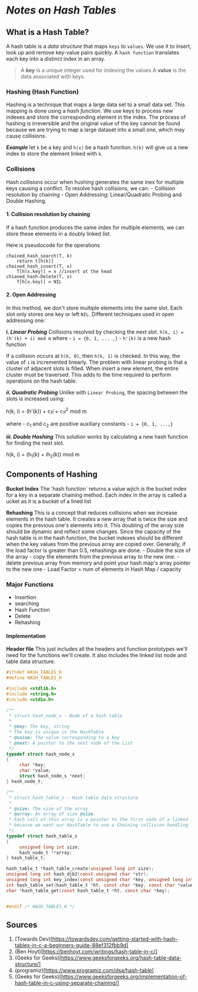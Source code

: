 # ***Notes on Hash Tables***

## What is a Hash Table?
A hash table is a *data structure* that maps `keys` to `values`. We use it to insert, look up and remove key-value pairs quickly. A `hash function` translates each key into a distinct index in an array.
> A **key** is a unique integer used for indexing the values
> A **value** is the data associated with keys.

### Hashing (Hash Function)
Hashing is a technique that maps a large data set to a small data set. This mapping is done using a *hash function*. We use keys to process new indexes and store the corresponding element in the index.
The process of hashing is irreversible and the original value of the key cannot be found because we are trying to map a large dataset into a small one, which may cause collisions.

***Example***
let `k` be a key and `h(x)` be a hash function.
`h(k)` will give us a new index to store the element linked with `k`.

### Collisions
Hash collisions occur when hushing generates the same inex for multiple keys causing a conflict.
To resolve hash collisions, we can:
    - Collision resolution by chaining
    - Open Addressing: Linear/Quadratic Probing and Double Hashing.

#### 1. Collision resolution by chaining
If a hash function produces the same index for multiple elements, we can store these elements in a doubly linked list.

Here is pseudocode for the operations
```
chained_hash_search(T, k)
    return t[h(k)]
chained_hash_insert(T, x)
    T[h(x.key)] = x //insert at the head
chianed_hash-Delete(T, x)
    T[h(x.key)] = NIL
```

#### 2. Open Addressing
In this method, we don't store multiple elements into the same slot. Each slot only stores one key or left `NIL`.
Different techniques used in open addressing one:

***i. Linear Probing***
Collisions resolved by checking the next slot.
`h(k, i) = (h'(k) + i) mod m`
where
    - `i = {0, 1, ... ,}`
    - `h'(k)` is a new hash function

If a collision occurs at `h(k, 0)`, then `h(k, 1)` is checked. In this way, the value of `i` is incremented linearly.
The problem with linear probing is that a cluster of adjacent slots is filled. When insert a new element, the entire cluster must be traversed. This adds to the time required to perform operations on the hash table.

***ii. Quadratic Probing***
Unlike with `Linear Probing`, the spacing between the slots is increased using:

h(k, i) = (h'(k)) + c<sub>1</sub>i + c<sub>1</sub>i<sup>2</sup> mod m

where
    - c<sub>1</sub> and c<sub>2</sub> are positive auxiliary constants - `i = {0, 1, ...,}`

***iii. Double Hashing***
This solution works by calculating a new hash function for finding the next slot.

h(k, i) = (h<sub>1</sub>(k) + ih<sub>2</sub>(k)) mod m

## Components of Hashing
**Bucket Index**
The 'hash function` returns a value wjich is the bucket index for a key in a separate chaining method. Each index in the array is called a ucket as it is a bucket of a lined list

**Rehashing**
This is a concept that reduces collisions when we increase elements in the hash table. It creates a new array that is twice the size and copies the previous one's elements into it. This doubling of the array size should be dynamic and reflect some changes. Since the capacity of the hash table is in the hash function, the bucket indexes should be different when the key values from the previous array are copied over.
Generally, if the load factor is greater than 0.5, rehashings are done.
    - Double the size of the array
    - copy the elements from the previous array to the new one.
    - delete previous array from memory and point your hash map's array pointer to the new one
    - Load Factor = num of elements in Hash Map / capacity

### Major Functions
- Insertion
- searching
- Hash Function
- Delete
- Rehashing

#### Implementation
**Header file**
This just includes all the headers and function prototypes we'll need for the functions we'll create.
It also includes the linked list node and table data structure.

```c
#ifndef HASH_TABLES_H
#define HASH_TABLES_H

#include <stdlib.h>
#include <string.h>
#include <stdio.h>

/**
 * struct hash_node_s - Node of a hash table
 *
 * @key: The key, string
 * The key is unique in the HashTable
 * @value: The value corresponding to a key
 * @next: A pointer to the next node of the List
 */
typedef struct hash_node_s
{
     char *key;
     char *value;
     struct hash_node_s *next;
} hash_node_t;

/**
 * struct hash_table_s - Hash table data structure
 *
 * @size: The size of the array
 * @array: An array of size @size
 * Each cell of this array is a pointer to the first node of a linked list,
 * because we want our HashTable to use a Chaining collision handling
 */
typedef struct hash_table_s
{
     unsigned long int size;
     hash_node_t **array;
} hash_table_t;

hash_table_t *hash_table_create(unsigned long int size);
unsigned long int hash_djb2(const unsigned char *str);
unsigned long int key_index(const unsigned char *key, unsigned long int size);
int hash_table_set(hash_table_t *ht, const char *key, const char *value);
char *hash_table_get(const hash_table_t *ht, const char *key);


#endif /* HASH_TABLES_H */
```


## Sources
1. (Towards Dev)[https://towardsdev.com/getting-started-with-hash-tables-in-c-a-beginners-guide-88ef312fbb9d]
2. (Ben Hoyt)[https://benhoyt.com/writings/hash-table-in-c/]
3. (Geeks for Geeks)[https://www.geeksforgeeks.org/hash-table-data-structure/]
4. (programiz)[https://www.programiz.com/dsa/hash-table]
5. (Geeks for Geeks)[https://www.geeksforgeeks.org/implementation-of-hash-table-in-c-using-separate-chaining/]